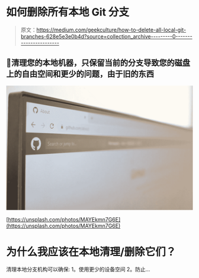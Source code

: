 # 如何删除所有本地 Git 分支

> 原文：<https://medium.com/geekculture/how-to-delete-all-local-git-branches-628e5e3e0b4d?source=collection_archive---------0----------------------->

## 🧹清理您的本地机器，只保留当前的分支导致您的磁盘上的自由空间和更少的问题，由于旧的东西

![](img/16bc75084638bd166df2c5637f5aa31c.png)

[https://unsplash.com/photos/MAYEkmn7G6E](https://unsplash.com/photos/MAYEkmn7G6E)

# 为什么我应该在本地清理/删除它们？

清理本地分支机构可以确保:
1。使用更少的设备空间
2。防止…